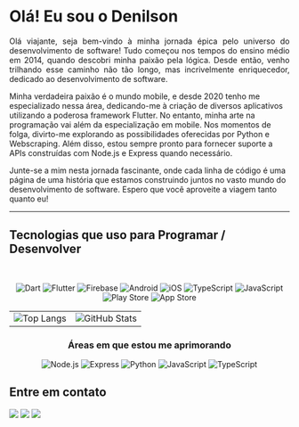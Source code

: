 # Olá! Eu sou o Denilson

<p align='justify'>
Olá viajante, seja bem-vindo à minha jornada épica pelo universo do desenvolvimento de software! Tudo começou nos tempos do ensino médio em 2014, quando descobri minha paixão pela lógica. Desde então, venho trilhando esse caminho não tão longo, mas incrivelmente enriquecedor, dedicado ao desenvolvimento de software.

Minha verdadeira paixão é o mundo mobile, e desde 2020 tenho me especializado nessa área, dedicando-me à criação de diversos aplicativos utilizando a poderosa framework Flutter. No entanto, minha arte na programação vai além da especialização em mobile. Nos momentos de folga, divirto-me explorando as possibilidades oferecidas por Python e Webscraping. Além disso, estou sempre pronto para fornecer suporte a APIs construídas com Node.js e Express quando necessário.

Junte-se a mim nesta jornada fascinante, onde cada linha de código é uma página de uma história que estamos construindo juntos no vasto mundo do desenvolvimento de software. Espero que você aproveite a viagem tanto quanto eu!
</p>

<hr>

## Tecnologias que uso para Programar / Desenvolver

<div align='center'><br>
  
![Dart](https://img.shields.io/badge/dart-%230175C2.svg?style=for-the-badge&logo=dart&logoColor=white)
![Flutter](https://img.shields.io/badge/Flutter-%2302569B.svg?style=for-the-badge&logo=Flutter&logoColor=white)
![Firebase](https://img.shields.io/badge/firebase-%23039BE5.svg?style=for-the-badge&logo=firebase)
![Android](https://img.shields.io/badge/Android-3DDC84?style=for-the-badge&logo=android&logoColor=white)
![iOS](https://img.shields.io/badge/iOS-000000?style=for-the-badge&logo=ios&logoColor=white)
![TypeScript](https://img.shields.io/badge/typescript-%23007ACC.svg?style=for-the-badge&logo=typescript&logoColor=white)
![JavaScript](https://img.shields.io/badge/javascript-%23323330.svg?style=for-the-badge&logo=javascript&logoColor=%23F7DF1E)
![Play Store](https://img.shields.io/badge/Google_Play-414141?style=for-the-badge&logo=google-play&logoColor=white)
![App Store](https://img.shields.io/badge/App_Store-0D96F6?style=for-the-badge&logo=app-store&logoColor=white)

<table>
  <tr>
    <td>
      <img src="https://github-readme-stats.vercel.app/api/top-langs/?username=denimobs&custom_title=&layout=compact&bg_color=00000000&text_color=ffffff&hide_border=true&langs_count=10" alt="Top Langs"/>
    </td>
    <td>
      <img src="https://github-readme-stats.vercel.app/api?username=denimobs&theme=transparent&show_icons=true&text_color=ffffff&hide_border=true&hide_title=true&line_height=20&text_bold=false&card_width=100" alt="GitHub Stats"/>
    </td>
  </tr>
</table>

</div>

<div align='center'>

### Áreas em que estou me aprimorando
  
![Node.js](https://img.shields.io/badge/node.js-%23339933.svg?style=for-the-badge&logo=node.js&logoColor=white)
![Express](https://img.shields.io/badge/express-%23404d59.svg?style=for-the-badge&logo=express&logoColor=white)
![Python](https://img.shields.io/badge/python-%233776AB.svg?style=for-the-badge&logo=python&logoColor=white)
![JavaScript](https://img.shields.io/badge/javascript-%23F7DF1E.svg?style=for-the-badge&logo=javascript&logoColor=black)
![TypeScript](https://img.shields.io/badge/typescript-%23007ACC.svg?style=for-the-badge&logo=typescript&logoColor=white)

</div>

## Entre em contato

<a href="mailto:denilson19282@gmail.com" target="_blank"><img src='https://img.shields.io/badge/Gmail-D14836?style=for-the-badge&logo=gmail&logoColor=white'/></a>
<a href="https://wa.me/5577988788453?text=Ol%C3%A1%20*Denilson*%2C%20eu%20sou%20%5BSeu%20Nome%20Completo%5D%2C%20peguei%20seu%20contato%20no%20seu%20README%20do%20GitHub%2C%20eu%20gostaria%20de%20" target="_blank"><img src='https://img.shields.io/badge/WhatsApp-25D366?style=for-the-badge&logo=whatsapp&logoColor=white'/></a>
<a href="https://www.linkedin.com/in/denilson-amaral-b09615253" target="_blank"><img src='https://img.shields.io/badge/LinkedIn-0077B5?style=for-the-badge&logo=linkedin&logoColor=white'/></a>
